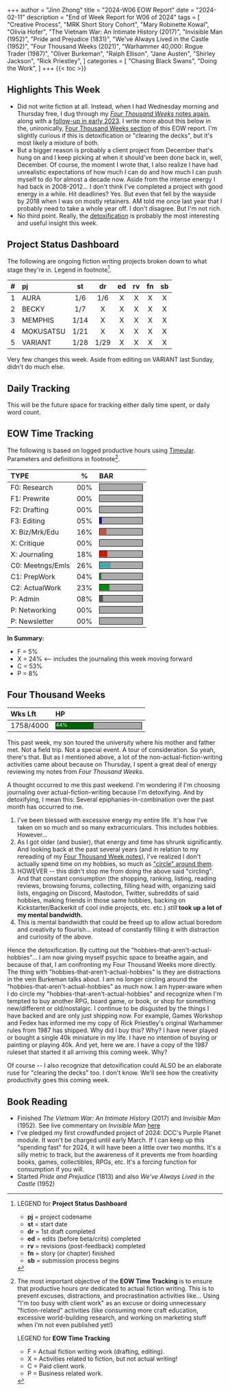 +++
author = "Jinn Zhong"
title = "2024-W06 EOW Report"
date = "2024-02-11"
description = "End of Week Report for W06 of 2024"
tags = [
    "Creative Process",
    "MRK Short Story Cohort",
    "Mary Robinette Kowal",
    "Olivia Hofer",
    "The Vietnam War: An Intimate History (2017)",
    "Invisible Man (1952)",
    "Pride and Prejudice (1831)",
    "We've Always Lived in the Castle (1952)",
    "Four Thousand Weeks (2021)",
    "Warhammer 40,000: Rogue Trader (1987)",
    "Oliver Burkeman",
    "Ralph Ellison",
    "Jane Austen",
    "Shirley Jackson",
    "Rick Priestley",
]
categories = [
    "Chasing Black Swans",
    "Doing the Work",
]
+++
{{< toc >}}

## Highlights This Week

* Did not write fiction at all. Instead, when I had Wednesday morning and Thursday free, I dug through my [_Four Thousand Weeks_ notes again](https://journal.jinnzhong.com/notes-four-thousand-weeks-2021/), along with a [follow-up in early 2023](https://journal.jinnzhong.com/five-questions-from-4000-weeks/). I write more about this below in the, unironically, [Four Thousand Weeks section](https://journal.jinnzhong.com/2024-w06-eow-report/#four-thousand-weeks) of this EOW report. I'm slightly curious if this is detoxification or "clearing the decks", but it's most likely a mixture of both.
* But a bigger reason is probably a client project from December that's hung on and I keep picking at when it should've been done back in, well, December. Of course, the moment I wrote that, I also realize I have had unrealistic expectations of how much I can do and how much I can push myself to do for almost a decade now. Aside from the intense energy I had back in 2008-2012... I don't think I've completed a project with good energy in a while. Hit deadlines? Yes. But even that fell by the wayside by 2018 when I was on mostly retainers. AM told me once last year that I probably need to take a whole year off. I don't disagree. But I'm not rich.
* No third point. Really, the [detoxification](https://journal.jinnzhong.com/2024-w06-eow-report/#four-thousand-weeks) is probably the most interesting and useful insight this week.

## Project Status Dashboard

The following are ongoing fiction writing projects broken down to what stage they're in. Legend in footnote[^1].

| # | pj | st | dr | ed | rv | fn | sb |
| :---: | :--- | :---: | :---: | :---: |  :---: |  :---: | :---: |
| 1 | AURA | 1/6 | 1/6 | X | X | X | X |
| 2 | BECKY | 1/7 | X | X | X | X | X |
| 3 | MEMPHIS | 1/14 | X | X | X | X | X |
| 4 | MOKUSATSU | 1/21 | X | X | X | X | X |
| 5 | VARIANT | 1/28 | 1/29 | X | X | X | X | X |

Very few changes this week. Aside from editing on VARIANT last Sunday, didn't do much else.

## Daily Tracking

This will be the future space for tracking either daily time spent, or daily word count.

## EOW Time Tracking

The following is based on logged productive hours using [Timeular](https://timeular.com/?linkId=lp_182779&sourceId=colin-yj-chung&tenantId=timeular). Parameters and definitions in footnote[^2].

| TYPE | % | BAR |
| :--- | :---: | :--- |
| F0: Research | 00% | <div style="width:100px;height:15px;background:#AAAAAA;border:1.3px solid #000000;"><div style="width:00%;height:14px;background:#0492C2;font-size:12px; color:white; line-height:12px;"></div></div> |
| F1: Prewrite | 00% | <div style="width:100px;height:15px;background:#AAAAAA;border:1.3px solid #000000;"><div style="width:00%;height:14px;background:#0492C2;font-size:12px; color:white; line-height:12px;"></div></div> |
| F2: Drafting | 00% | <div style="width:100px;height:15px;background:#AAAAAA;border:1.3px solid #000000;"><div style="width:00%;height:14px;background:#051094;font-size:12px; color:white; line-height:12px;"></div></div> |
| F3: Editing | 05% | <div style="width:100px;height:15px;background:#AAAAAA;border:1.3px solid #000000;"><div style="width:05%;height:14px;background:#051094;font-size:12px; color:white; line-height:12px;"></div></div> |
| X: Biz/Mrk/Edu | 16% | <div style="width:100px;height:15px;background:#AAAAAA;border:1.3px solid #000000;"><div style="width:16%;height:14px;background:#BC544B;font-size:12px; color:white; line-height:12px;"></div></div> |
| X: Critique | 00% | <div style="width:100px;height:15px;background:#AAAAAA;border:1.3px solid #000000;"><div style="width:00%;height:14px;background:#D21404;font-size:12px; color:white; line-height:12px;"></div></div> |
| X: Journaling | 18% | <div style="width:100px;height:15px;background:#AAAAAA;border:1.3px solid #000000;"><div style="width:18%;height:14px;background:#D21404;font-size:12px; color:white; line-height:12px;"></div></div> |
| C0: Meetngs/Emls | 26% |<div style="width:100px;height:15px;background:#AAAAAA;border:1.3px solid #000000;"><div style="width:26%;height:14px;background:#48AAAD;font-size:12px; color:white; line-height:12px;"></div></div> |
| C1: PrepWork | 04% | <div style="width:100px;height:15px;background:#AAAAAA;border:1.3px solid #000000;"><div style="width:04%;height:14px;background:#028A0F;font-size:12px; color:white; line-height:12px;"></div></div> |
| C2: ActualWork | 23% | <div style="width:100px;height:15px;background:#AAAAAA;border:1.3px solid #000000;"><div style="width:23%;height:14px;background:#028A0F;font-size:12px; color:white; line-height:12px;"></div></div> |
| P: Admin | 08% | <div style="width:100px;height:15px;background:#AAAAAA;border:1.3px solid #000000;"><div style="width:08%;height:14px;background:#59515e;font-size:12px; color:white; line-height:12px;"></div></div> |
| P: Networking | 00% | <div style="width:100px;height:15px;background:#AAAAAA;border:1.3px solid #000000;"><div style="width:00%;height:14px;background:#59515e;font-size:12px; color:white; line-height:12px;"></div></div> |
| P: Newsletter | 00% | <div style="width:100px;height:15px;background:#AAAAAA;border:1.3px solid #000000;"><div style="width:00%;height:14px;background:#59515e;font-size:12px; color:white; line-height:12px;"></div></div> |

**In Summary:**
* F = 5%
* X = 24% <-- includes the journaling this week moving forward
* C = 53%
* P = 8%

## Four Thousand Weeks

| Wks Lft | HP |
| :--- | :--- |
| 1758/4000 | <div style="width:200px;height:15px;background:#AAAAAA;border:1.3px solid #000000;"><div style="width:44%;height:15px;background:#006600;font-size:12px; color:white; line-height:12px;">44%</div></div> |

This past week, my son toured the university where his mother and father met. Not a field trip. Not a special event. A tour of consideration. So yeah, there's that. But as I mentioned above, a lot of the non-actual-fiction-writing activities came about because on Thursday, I spent a great deal of energy reviewing my notes from _Four Thousand Weeks_. 

A thought occurred to me this past weekend. I'm wondering if I'm choosing journaling over actual-fiction-writing because I'm detoxifying. And by detoxifying, I mean this: Several epiphanies-in-combination over the past month has occurred to me.

1. I've been blessed with excessive energy my entire life. It's how I've taken on so much and so many extracurriculars. This includes hobbies. However...
2. As I got older (and busier), that energy and time has shrunk significantly. And looking back at the past several years (and in relation to my rereading of my [Four Thousand Week notes](https://journal.jinnzhong.com/notes-four-thousand-weeks-2021/)), I've realized I don't actually spend time on my hobbies, so much as ["circle" around them](https://journal.jinnzhong.com/five-questions-from-4000-weeks/).
3. HOWEVER -- this didn't stop me from doing the above said "circling". And that constant consumption (the shopping, ranking, listing, reading reviews, browsing forums, collecting, filling head with, organizing said lists, engaging on Discord, Mastodon, Twitter, subreddits of said hobbies, making friends in those same hobbies, backing on Kickstarter/Backerkit of cool indie projects, etc. etc.) _still_ **took up a lot of my mental bandwidth.**
4. This is mental bandwidth that could be freed up to allow actual boredom and creativity to flourish... instead of constantly filling it with distraction and curiosity of the above.

Hence the detoxification. By cutting out the "hobbies-that-aren't-actual-hobbies"... I am now giving myself psychic space to breathe again, and because of that, I am confronting my Four Thousand Weeks more directly. The thing with "hobbies-that-aren't-actual-hobbies" is they are distractions in the vein Burkeman talks about. I am no longer circling around the "hobbies-that-aren't-actual-hobbies" as much now. I am hyper-aware when I do circle my "hobbies-that-aren't-actual-hobbies" and recognize when I'm tempted to buy another RPG, board game, or book, or shop for something new/different or old/nostalgic. I continue to be disgusted by the things I have backed and are only just shipping now. For example, Games Workshop and Fedex has informed me my copy of Rick Priestley's original Warhammer rules from 1987 has shipped. Why did I buy this? Why? I have never played or bought a single 40k miniature in my life. I have no intention of buying or painting or playing 40k. And yet, here we are. I have a copy of the 1987 ruleset that started it all arriving this coming week. Why?

Of course -- I also recognize that detoxification could ALSO be an elaborate ruse for "clearing the decks" too. I don't know. We'll see how the creativity productivity goes this coming week.

## Book Reading

* Finished _The Vietnam War: An Intimate History_ (2017) and _Invisible Man_ (1952). See live commentary on _Invisible Man_ [here](https://journal.jinnzhong.com/commentary-invisible-man-1952/)
* I've pledged my first crowdfunded project of 2024: DCC's Purple Planet module. It won't be charged until early March. If I can keep up this "spending fast" for 2024, it will have been a little over two months. It's a silly metric to track, but the awareness of it prevents me from hoarding books, games, collectibles, RPGs, etc. It's a forcing function for consumption if you will.
* Started _Pride and Prejudice_ (1813) and also _We've Always Lived in the Castle_ (1952)

[^1]: LEGEND for **Project Status Dashboard**

    * **pj** = project codename
    * **st** = start date
    * **dr** = 1st draft completed
    * **ed** = edits (before beta/crits) completed
    * **rv** = revisions (post-feedback) completed
    * **fn** = story (or chapter) finished
    * **sb** = submission process begins

[^2]: The most important objective of the **EOW Time Tracking** is to ensure that productive hours _are_ dedicated to actual fiction writing. This is to prevent excuses, distractions, and procrastination activities like... Using "I'm too busy with client work" as an excuse or doing unnecessary "fiction-related" activities (like consuming more craft education, excessive world-building research, and working on marketing stuff when I'm not even published yet!)
    
    LEGEND for **EOW Time Tracking**
    * F = Actual fiction writing work (drafting, editing).
    * X = Activities related to fiction, but not actual writing!
    * C = Paid client work.
    * P = Business related work.


